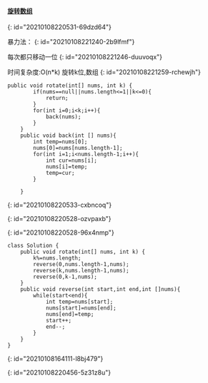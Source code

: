 #### [旋转数组](https://leetcode-cn.com/problems/rotate-array/)
{: id="20210108220531-69dzd64"}

暴力法：
{: id="20210108221240-2b9lfmf"}

每次都只移动一位
{: id="20210108221246-duuvoqx"}

时间复杂度:O(n*k) 旋转k位,数组
{: id="20210108221259-rchewjh"}

```
public void rotate(int[] nums, int k) {
        if(nums==null||nums.length<=1||k<=0){
            return;
        }
        for(int i=0;i<k;i++){
            back(nums);
        }
    }
    public void back(int [] nums){
        int temp=nums[0];
        nums[0]=nums[nums.length-1];
        for(int i=1;i<nums.length-1;i++){
            int cur=nums[i];
            nums[i]=temp;
            temp=cur;
        }

    }
```
{: id="20210108220533-cxbncoq"}

{: id="20210108220528-ozvpaxb"}

{: id="20210108220528-96x4nmp"}

```
class Solution {
    public void rotate(int[] nums, int k) {
        k%=nums.length;
        reverse(0,nums.length-1,nums);
        reverse(k,nums.length-1,nums);
        reverse(0,k-1,nums);
    }
    public void reverse(int start,int end,int []nums){
        while(start<end){
            int temp=nums[start];
            nums[start]=nums[end];
            nums[end]=temp;
            start++;
            end--;
        }
    }
}
```
{: id="20210108164111-l8bj479"}

{: id="20210108220456-5z31z8u"}
